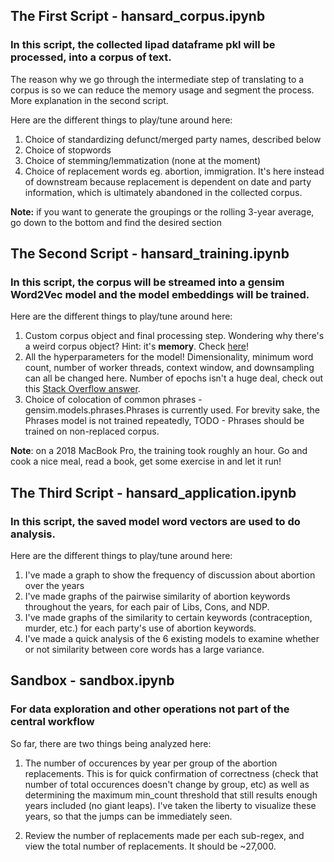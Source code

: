 ## The First Script - hansard_corpus.ipynb
### In this script, the collected lipad dataframe pkl will be processed, into a corpus of text. 
The reason why we go through the intermediate step of translating to a corpus is so we can reduce the memory usage and segment the process. More explanation in the second script.

Here are the different things to play/tune around here:

1. Choice of standardizing defunct/merged party names, described below
2. Choice of stopwords
3. Choice of stemming/lemmatization (none at the moment)
4. Choice of replacement words eg. abortion, immigration. It's here instead of downstream because replacement is dependent on date and party information, which is ultimately abandoned in the collected corpus. 

**Note:** if you want to generate the groupings or the rolling 3-year average, go down to the bottom and find the desired section

## The Second Script - hansard_training.ipynb
### In this script, the corpus will be streamed into a gensim Word2Vec model and the model embeddings will be trained. 

Here are the different things to play/tune around here:

1. Custom corpus object and final processing step. Wondering why there's a weird corpus object? Hint: it's **memory**.  Check [here](https://radimrehurek.com/gensim/auto_examples/core/run_corpora_and_vector_spaces.html#corpus-streaming-tutorial)! 
2. All the hyperparameters for the model! Dimensionality, minimum word count, number of worker threads, context window, and downsampling can all be changed here. Number of epochs isn't a huge deal, check out this [Stack Overflow answer](https://stackoverflow.com/a/46857922). 
3. Choice of colocation of common phrases - gensim.models.phrases.Phrases is currently used. For brevity sake, the Phrases model is not trained repeatedly, TODO - Phrases should be trained on non-replaced corpus. 

**Note**: on a 2018 MacBook Pro, the training took roughly an hour. Go and cook a nice meal, read a book, get some exercise in and let it run! 


## The Third Script - hansard_application.ipynb
### In this script, the saved model word vectors are used to do analysis.  

Here are the different things to play/tune around here:

1. I've made a graph to show the frequency of discussion about abortion over the years
2. I've made graphs of the pairwise similarity of abortion keywords throughout the years, for each pair of Libs, Cons, and NDP. 
3. I've made graphs of the similarity to certain keywords (contraception, murder, etc.) for each party's use of abortion keywords.
4. I've made a quick analysis of the 6 existing models to examine whether or not similarity between core words has a large variance. 


## Sandbox - sandbox.ipynb
### For data exploration and other operations not part of the central workflow

So far, there are two things being analyzed here:
1. The number of occurences by year per group of the abortion replacements. This is for quick confirmation of correctness (check that number of total occurences doesn't change by group, etc) as well as determining the maximum min_count threshold that still results enough years included (no giant leaps). I've taken the liberty to visualize these years, so that the jumps can be immediately seen. 

2. Review the number of replacements made per each sub-regex, and view the total number of replacements. It should be ~27,000. 
